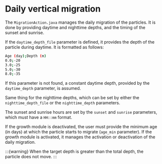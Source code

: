 # Daily vertical migration

The `MigrationAction.java` manages the daily migration of the particles. It is done by providing daytime and nighttime depths, and the timing of the sunset and sunrise.

If the `daytime_depth_file` parameter is defined, it provides the depth of the particle during daytime. It is formatted as follows:

```bash
Age (day);Depth (m)
0.0;-20
3.0;-25
5.0;-30
8.0;-35
```

If this parameter is not found, a constant daytime depth, provided by the `daytime_depth` parameter, is assumed.

Same thing for the nighttime depths, which can be set by either the `nighttime_depth_file` or the `nighttime_depth` parameters.

The sunset and sunrise hours are set by the `sunset` and `sunrise` parameters, which must have a `HH::mm` format.

If the growth module is deactivated, the user must provide the minimum age (in days) at which the particle starts to migrate (`age_min` parameter). If the growth module is activated, it manages the activation or deactivation of the daily migration.

:::{warning}
When the target depth is greater than the total depth, the particle does not move.
:::

